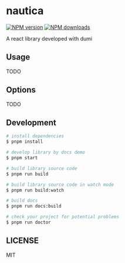 # nautica

[![NPM version](https://img.shields.io/npm/v/nautica.svg?style=flat)](https://npmjs.org/package/nautica)
[![NPM downloads](http://img.shields.io/npm/dm/nautica.svg?style=flat)](https://npmjs.org/package/nautica)

A react library developed with dumi

## Usage

TODO

## Options

TODO

## Development

```bash
# install dependencies
$ pnpm install

# develop library by docs demo
$ pnpm start

# build library source code
$ pnpm run build

# build library source code in watch mode
$ pnpm run build:watch

# build docs
$ pnpm run docs:build

# check your project for potential problems
$ pnpm run doctor
```

## LICENSE

MIT
